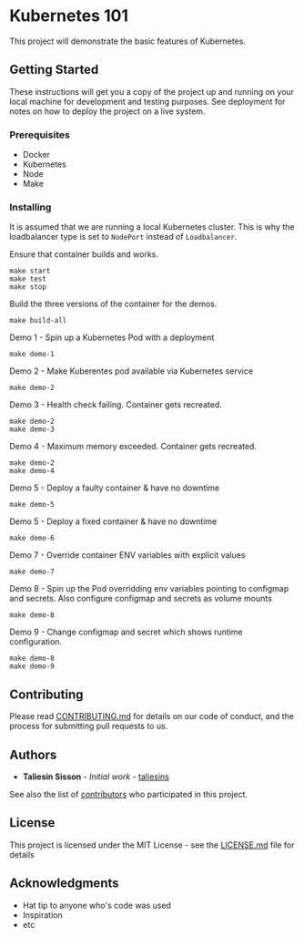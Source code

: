 # Kubernetes 101

This project will demonstrate the basic features of Kubernetes.

## Getting Started

These instructions will get you a copy of the project up and running on your local machine for development and testing purposes. See deployment for notes on how to deploy the project on a live system.

### Prerequisites

- Docker
- Kubernetes
- Node
- Make

### Installing

It is assumed that we are running a local Kubernetes cluster. This is why the loadbalancer type is set to `NodePort` instead of `Loadbalancer`.

Ensure that container builds and works.
```
make start
make test
make stop
```

Build the three versions of the container for the demos.
```
make build-all
```

Demo 1 - Spin up a Kubernetes Pod with a deployment
```
make demo-1
```

Demo 2 - Make Kuberentes pod available via Kubernetes service
```
make demo-2
```

Demo 3 - Health check failing. Container gets recreated.
```
make demo-2
make demo-3
```

Demo 4 - Maximum memory exceeded. Container gets recreated.
```
make demo-2
make demo-4
```

Demo 5 - Deploy a faulty container & have no downtime
```
make demo-5
```

Demo 5 - Deploy a fixed container & have no downtime
```
make demo-6
```

Demo 7 - Override container ENV variables with explicit values
```
make demo-7
```

Demo 8 - Spin up the Pod overridding env variables pointing to configmap and secrets. Also configure configmap and secrets as volume mounts
```
make demo-8
```

Demo 9 - Change configmap and secret which shows runtime configuration.
```
make demo-8
make demo-9
```

## Contributing

Please read [CONTRIBUTING.md](https://github.com/contino/kubernetes-101) for details on our code of conduct, and the process for submitting pull requests to us.

## Authors

* **Taliesin Sisson** - *Initial work* - [taliesins](https://github.com/taliesins)

See also the list of [contributors](https://github.com/contino/kubernetes-101/contributors) who participated in this project.

## License

This project is licensed under the MIT License - see the [LICENSE.md](LICENSE.md) file for details

## Acknowledgments

* Hat tip to anyone who's code was used
* Inspiration
* etc

